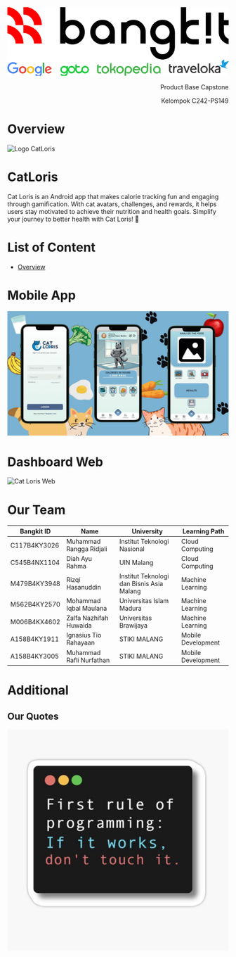 <div align="right">
<div>
  
<img src="https://github.com/C242-PS149/.github/blob/main/assets/BangkitLogo2024.png" alt="Logo Bangkit"/>
</div>

<p>Product Base Capstone</p>

<p>Kelompok C242-PS149</p>
</div>

# Overview
<img src="https://camo.githubusercontent.com/ecd01bfc23af085401e55d9eb2c3601eaf76fa641fbd09c52c64e0d5ffe67dc1/68747470733a2f2f692e6962622e636f2e636f6d2f37345a767239432f6361746c6f7269732d6c6f676f2e706e67" alt="Logo CatLoris" width="250" height="100" />

# CatLoris
Cat Loris is an Android app that makes calorie tracking fun and engaging through gamification. With cat avatars, challenges, and rewards, it helps users stay motivated to achieve their nutrition and health goals. Simplify your journey to better health with Cat Loris! 🐾

# List of Content
- [Overview](#overview)

# Mobile App

![Cat Loris Mobile](https://github.com/C242-PS149/.github/blob/main/assets/mobile-catloris.jpg)

# Dashboard Web

![Cat Loris Web]()

# Our Team

| Bangkit ID      | Name      | University      | Learning Path      |
|--------------|--------------|--------------|--------------|
| C117B4KY3026 | Muhammad Rangga Ridjali | Institut Teknologi Nasional | Cloud Computing |
| C545B4NX1104 | Diah Ayu Rahma | UIN Malang | Cloud Computing |
| M479B4KY3948 | Rizqi Hasanuddin | Institut Teknologi dan Bisnis Asia Malang | Machine Learning |
| M562B4KY2570 | Mohammad Iqbal Maulana | Universitas Islam Madura | Machine Learning |
| M006B4KX4602 | Zalfa Nazhifah Huwaida | Universitas Brawijaya | Machine Learning |
| A158B4KY1911 | Ignasius Tio Rahayaan | STIKI MALANG | Mobile Development |
| A158B4KY3005 | Muhammad Rafli Nurfathan | STIKI MALANG | Mobile Development |

# Additional

## Our Quotes

![Quotes](https://github.com/C242-PS149/.github/blob/main/assets/quotes.jpg)


